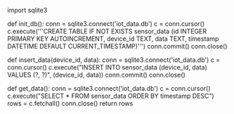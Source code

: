 import sqlite3

def init_db():
    conn = sqlite3.connect('iot_data.db')
    c = conn.cursor()
    c.execute('''CREATE TABLE IF NOT EXISTS sensor_data
                 (id INTEGER PRIMARY KEY AUTOINCREMENT, device_id TEXT, data TEXT, timestamp DATETIME DEFAULT CURRENT_TIMESTAMP)''')
    conn.commit()
    conn.close()

def insert_data(device_id, data):
    conn = sqlite3.connect('iot_data.db')
    c = conn.cursor()
    c.execute("INSERT INTO sensor_data (device_id, data) VALUES (?, ?)", (device_id, data))
    conn.commit()
    conn.close()

def get_data():
    conn = sqlite3.connect('iot_data.db')
    c = conn.cursor()
    c.execute("SELECT * FROM sensor_data ORDER BY timestamp DESC")
    rows = c.fetchall()
    conn.close()
    return rows
